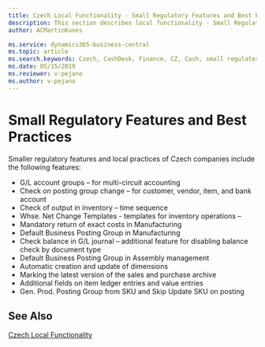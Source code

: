 ```yaml
---
title: Czech Local Functionality - Small Regulatory Features and Best Practices | Microsoft Docs
description: This section describes local functionality - Small Regulatory Features and Best Practices
author: ACMartinKunes

ms.service: dynamics365-business-central
ms.topic: article
ms.search.keywords: Czech, CashDesk, Finance, CZ, Cash, small regulatory features, best practices
ms.date: 05/15/2019
ms.reviewer: v-pejano
ms.author: v-pejano
---
```


# Small Regulatory Features and Best Practices

Smaller regulatory features and local practices of Czech companies include the following features:
- G/L account groups – for multi-circuit accounting
- Check on posting group change – for customer, vendor, item, and bank account
- Check of output in inventory – time sequence
- Whse. Net Change Templates - templates for inventory operations –
- Mandatory return of exact costs in Manufacturing
- Default Business Posting Group in Manufacturing
- Check balance in G/L journal – additional feature for disabling balance check by document type
- Default Business Posting Group in Assembly management
- Automatic creation and update of dimensions
- Marking the latest version of the sales and purchase archive
- Additional fields on item ledger entries and value entries
- Gen. Prod. Posting Group from SKU and Skip Update SKU on posting

## See Also
[Czech Local Functionality](czech-local-functionality.md)  
